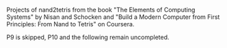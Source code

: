 
Projects of nand2tetris from the book "The Elements of Computing Systems" by Nisan and Schocken and "Build a Modern Computer from First Principles: From Nand to Tetris" on Coursera.

P9 is skipped, P10 and the following remain uncompleted.
